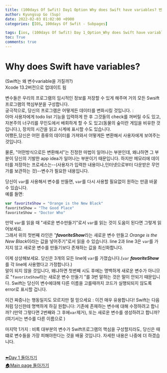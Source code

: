 ```yaml
---
title: (100days Of Swfit) Day1 Option Why does Swift have variables? 번역
author: Kyungsup Go (Sup)
date: 2022-02-03 01:02:00 +0900
categories: [IOS, 100days Of Swfit - Subpages]

tags: [ios, (100days Of Swfit) Day 1_Option_Why does Swift have variables?]
toc: True
comments: true
---
```


# Why does Swift have variables?
(Swift는 왜 변수variable을 가질까?)<br>
Xcode 13.2버전으로 업데이트 됨

변수들은 우리의 프로그램의 임시적인 정보를 저장할 수 있게 해주며 거의 모든 Swsift프로그램의 핵심부분을 구성합니다.<br>
궁극적으로, 당신의 프로그램은 어떻게든 데이터를 변화시킬 것입니다. :<br>
아마 사용자에게 todo list 기능을 입력하게 한 후 그것들의 check를 꺼버릴 수도 있고,
자본주의 너구리를 무인도에서 배회하게 할 수 도 있고(동물의 숲이란 게임을 비유한 것입니다.),
장치의 시간을 읽고 시계에 표시할 수도 있습니다.<br>
어쨌든,당신은 어떤 종류의 데이터를 가져와서 어떻게든 변환해서 사용자에게 보여주는 것입니다.
<br>

물론, "어떤방식으로든 변환해서"는 진정한 마법이 일어나는 부분인데, 왜냐하면 그 부분이 당신의 기발한 app idea가 일어나는 부분이기 때문입니다.
하지만 메모리에 데이터를 저장하는 프로세스는--(사용자가 입력한 내용이나,인터넷으로부터 다운받은 무언가를 보관하는 것)--변수가 필요한 내용입니다.

당신이 `var`를 사용해서 변수를 만들면, `var`를 다시 사용할 필요없이 원하는 만큼 바꿀 수 있습니다.<br>
예를 들면:
```swift
var favoriteShow = "Orange is the New Black"
favoriteShow = "The Good Place"
favoriteShow = "Doctor Who"
```
만약 `var`를 읽을 때 "새로운 변수만들기"로서 `var`를 읽는 것이 도움이 된다면 그렇게 읽어보세요.<br>
그래서 위의 첫번째  라인은 "***favoriteShow***라는 새로운 변수 만들고 *Orange is the New Black*이라는 값을 넣어주기"로서 읽을 수 있습니다.
line 2과 line 3은 `var`를 가지지 않고 새로운 변수를 만들기보다 존재하는 값을 최신화합니다.<br>


이제 상상해보세요. 당신은 3개의 모든 line에 `var`를 가졌습니다.(`var` ***favoriteShow*** 를 각 line에 사용했다고 가정합니다.)<br>말이 되지 않을 것입니다, 왜냐하면 첫번째 시도 후에는 명백하게 새로운 변수가 아니므로 "`favoriteShow`라는 새로운 변수 만들기 "를 3번 말하는 것은 말이 안되기 때문입니다.
Swift는 당신이 변수에대해 다른 이름을 고를때까지 코드가 실행되되지 않도록 error로 표시할 겁니다.


이건 짜증나는 행동일지도 모르지만 절 믿으세요 : 이건 매우 유용합니다! Swift는 다음처럼 당신한테 명백하게 하길 원합니다: 기존에 존재하는 변수에 대해 수정하려고 합니까? (만약 그렇다면 2번째와 그 후에`var`제거), 또는 새로운 변수를 생성하려고 합니까? (여기서는 변수를 다른 이름으로 )

마지막 1가지 : 비록 대부분의 변수가 Swift프로그램의 핵심을 구성할지라도, 당신은 때떄로 변수들을 가장 피해야한다는 것을 배울 것입니다. 자세한 내용은 나중에 더 하겠습니다. 
<br><br>

[⬅️Day 1 돌아가기](https://suppppppp.github.io/posts/100days_MainPage_day1_ko/)<br>
[🏠Main page 돌아가기](https://suppppppp.github.io/posts/100days_MainPage_ko/)